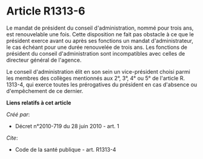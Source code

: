 # Article R1313-6

Le mandat de président du conseil d'administration, nommé pour trois ans, est renouvelable une fois. Cette disposition ne
fait pas obstacle à ce que le président exerce avant ou après ses fonctions un mandat d'administrateur, le cas échéant pour
une durée renouvelée de trois ans. Les fonctions de président du conseil d'administration sont incompatibles avec celles de
directeur général de l'agence. 

Le conseil d'administration élit en son sein un vice-président choisi parmi les membres des collèges mentionnés aux 2°, 3°,
4° ou 5° de l'article R. 1313-4, qui exerce toutes les prérogatives du président en cas d'absence ou d'empêchement de ce
dernier.

**Liens relatifs à cet article**

_Créé par_:

  - Décret n°2010-719 du 28 juin 2010 - art. 1

_Cite_:

  - Code de la santé publique - art. R1313-4
